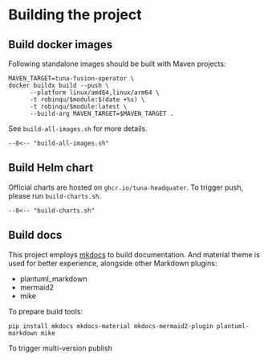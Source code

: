 # Building the project


## Build docker images

Following standalone images should be built with Maven projects:

```shell
MAVEN_TARGET=tuna-fusion-operator \
docker buildx build --push \
      --platform linux/amd64,linux/arm64 \
      -t robinqu/$module:$(date +%s) \
      -t robinqu/$module:latest \
      --build-arg MAVEN_TARGET=$MAVEN_TARGET .
```


See `build-all-images.sh` for more details.

``` title="build-all-images.sh"
--8<-- "build-all-images.sh"
```


## Build Helm chart

Official charts are hosted on `ghcr.io/tuna-headquater`. To trigger push, please run `build-charts.sh`.

```shell title="build-charts.sh"
--8<-- "build-charts.sh"
```

## Build docs

This project employs [mkdocs](https://www.mkdocs.org/) to build documentation. And material theme is used for better experience, alongside other Markdown plugins:
* plantuml_markdown
* mermaid2
* mike

To prepare build tools:

```shell
pip install mkdocs mkdocs-material mkdocs-mermaid2-plugin plantuml-markdown mike
```

To trigger multi-version publish

```shell

```